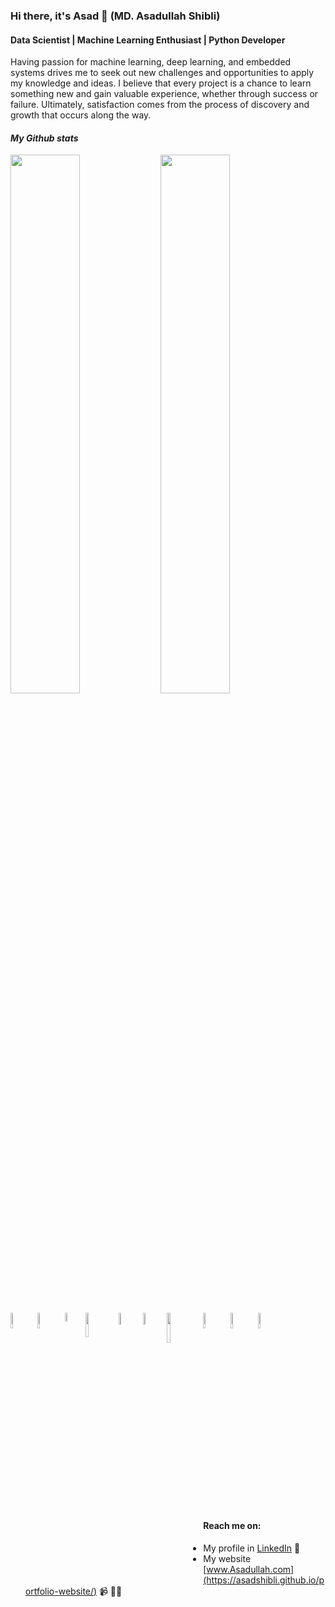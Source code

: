 ### Hi there, it's Asad 👋 (MD. Asadullah Shibli)
#### Data Scientist | Machine Learning Enthusiast | Python Developer

Having passion for machine learning, deep learning, and embedded systems drives me to seek out new challenges and opportunities to apply my knowledge and ideas. I believe that every project is a chance to learn something new and gain valuable experience, whether through success or failure. Ultimately, satisfaction comes from the process of discovery and growth that occurs along the way.


#### *My Github stats*
<img align='left' width=47% src="https://github-readme-stats.vercel.app/api?username=AsadShibli&show_icons=true&theme=tokyonight"/>
<img  width=47% src="https://github-readme-stats.vercel.app/api/top-langs/?username=AsadShibli&layout=compact" style="margin-bottom: 20px;"/>

<img align='left' width=8% src="https://img.shields.io/badge/python-3670A0?style=for-the-badge&logo=python&logoColor=ffdd54"/>
<img align='left' width=8% src="https://img.shields.io/badge/html5-%23E34F26.svg?style=for-the-badge&logo=html5&logoColor=white"/>
<img align='left' width=6% src="https://img.shields.io/badge/css3-%231572B6.svg?style=for-the-badge&logo=css3&logoColor=white"/>
<img align='left' width=10% src="https://img.shields.io/badge/javascript-%23323330.svg?style=for-the-badge&logo=javascript&logoColor=%23F7DF1E"/>
<img align='left' width=7% src="https://img.shields.io/badge/mysql-%2300f.svg?style=for-the-badge&logo=mysql&logoColor=white"/>
<img align='left' width=7% src="https://img.shields.io/badge/github-%23121011.svg?style=for-the-badge&logo=github&logoColor=white"/>
<img align='left' width=11% src="https://img.shields.io/badge/scikit--learn-%23F7931E.svg?style=for-the-badge&logo=scikit-learn&logoColor=white"/>
<img align='left' width=8% src="https://img.shields.io/badge/Plotly-%233F4F75.svg?style=for-the-badge&logo=plotly&logoColor=white"/>
<img  width=8% src="https://img.shields.io/badge/PyTorch-%23EE4C2C.svg?style=for-the-badge&logo=PyTorch&logoColor=white"/>

<img  width=8% src="https://img.shields.io/badge/pandas-%23150458.svg?style=for-the-badge&logo=pandas&logoColor=white"/>

#### Reach me on:
- My profile in [LinkedIn](https://www.linkedin.com/in/md-asadullah-shibli-071543258/) 💼 
- My website [www.Asadullah.com](https://asadshibli.github.io/portfolio-website/) 📹 ✍🏾
